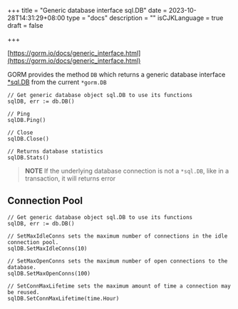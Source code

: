 +++
title = "Generic database interface sql.DB"
date = 2023-10-28T14:31:29+08:00
type = "docs"
description = ""
isCJKLanguage = true
draft = false

+++

[https://gorm.io/docs/generic_interface.html](https://gorm.io/docs/generic_interface.html)

GORM provides the method `DB` which returns a generic database interface [*sql.DB](https://pkg.go.dev/database/sql#DB) from the current `*gorm.DB`

```
// Get generic database object sql.DB to use its functions
sqlDB, err := db.DB()

// Ping
sqlDB.Ping()

// Close
sqlDB.Close()

// Returns database statistics
sqlDB.Stats()
```

> **NOTE** If the underlying database connection is not a `*sql.DB`, like in a transaction, it will returns error

## Connection Pool

```
// Get generic database object sql.DB to use its functions
sqlDB, err := db.DB()

// SetMaxIdleConns sets the maximum number of connections in the idle connection pool.
sqlDB.SetMaxIdleConns(10)

// SetMaxOpenConns sets the maximum number of open connections to the database.
sqlDB.SetMaxOpenConns(100)

// SetConnMaxLifetime sets the maximum amount of time a connection may be reused.
sqlDB.SetConnMaxLifetime(time.Hour)
```